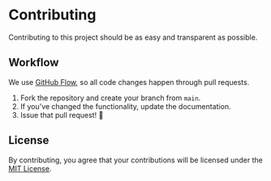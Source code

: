 # Contributing

Contributing to this project should be as easy and transparent as possible.

## Workflow

We use [GitHub Flow](https://guides.github.com/introduction/flow/), so all code changes happen through pull requests.

1.  Fork the repository and create your branch from `main`.
2.  If you've changed the functionality, update the documentation.
3.  Issue that pull request! :tada:

## License

By contributing, you agree that your contributions will be licensed under the [MIT License](https://choosealicense.com/licenses/mit/).
